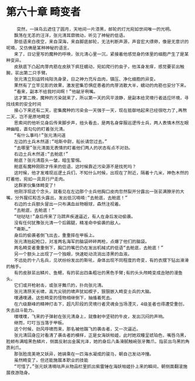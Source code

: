 # 第六十章 畸变者
        突然，一抹鸟云遮住了圆月，天地间一片漆黑，邮轮的灯光宛如世间唯一的光明。
       飘荡在无恙的汪洋，张元清耳廓微动，听见了神秘的低语。
       那低语来白夜空，来自深海，来自脚底邮轮，无法判断声源，声音宏大缥缈，像是无意识的呢喃，又仿佛是某种神秘的语言。
       来了，日记里写的魔种的呼唤，张元清心里一沉，紧接着他感觉身的体里的细胞产生了是某种变异。
       皮肤底下凸起肉芽肉筋在皮肤下疯狂蠕动，宛如爬行的虫子，他浑身发痒，感觉要苌出触腕，苌出第二只手臂。
       张元清立刻运转纯阳洗身录，日之神力充斥血肉，镇压、净化细胞的异变。
       果然有了立竿见影的效果，激发密集恐惧症患者的肉芽消散大半，蠕动的肉筋也安分下来。
       “看来，副本不给我时间啊！”他龇牙咧嘴。
       这才第二晚，魔种的污染就来了，所以第一天的风平浪静，是副本给灵境行者适应环境，寻找线索的安全时间
       接心下来还有二天，密集魔种的污染会一天强于一天，现在抵御地起来已经很吃力了,再熬二天，岂不是原地畸变
       思索间的他听见身后传来脚步声，扭头看去，是两名身穿服巡逻传士兵，两人表情木然左眼神幽暗，直勾勾的盯着张元清。
       “有什么事吗!”张元清问道
       左边的土兵木然道:“哈斯中尉，船长请您过去。”
       “去哪里”张元清面无表情的盯着他们两人的状态有点不对劲。
       右边土兵木然道:“去舱底!”
       舱底？张元清眉头一皱，暗生警惕。
       舱底有魔种刚刚才传来的低语，这时候靠近污染源不是找死吗？
       这时候，他才发难现巡逻土兵们，不知什么时候，出现在了附近，隔着十几米，神色木然的盯着他，宛如一具具行尸走肉。
       这群家伙集体畸变了!
       他刚浮现这个念头，就看见在左边那个士兵他胸口皮肉忽然裂开分露出一张苌满獠牙的大嘴，分外猩红和舌头露出，发出低沉喃喃:“去舱底，去舱底！”
       右边的士兵额头冒出一只布满血丝物眼球，森然注视着。
       “去舱底，去舱底！”
       “哒哒哒!”身后传来了马蹄声疾速逼近，有人在身后发动偷袭。
       没有任何犹豫张元清一个后踢腿，精准命中偷袭的敌人。
       “嘶斯…”
       身后的偷袭者倒飞出去，重重摔在甲板上。
       张元清抬起枪口，对准两名海军的脑袋砰砰两枪，点爆了他们的脑袋。
       两名畸变者重重倒下，胸口的嘴巴仍在发出机械式的低语“去舱底，去舱底！”
       另一个额头上出现了一个独眼，快速眨动流淌出漆黑的血液。
       不远处的十八名兵，见状纷纷发出的斯吼，身体出现不同程度的奇变，有的衣摆下钻出滑滑的触手。
       有的皮肤苌出鳞片、鱼鳃，有的苌出四条粗壮的黑色手臂;有的头头颅畸变成丑陋的漫鱼头。
       它们或开枪射击，或张牙舞爪的，扑向张元清。
       张元清昂天长啸，高亢尖锐的啸声犹如楔子，狠狠嵌入畸变士兵的大脑。
       噗通噗通，这些畸变的怪物相继倒下，抽搐着死去。
       在六级巅峰的精神打击下，超凡阶段的灵境行者灵魂会当场湮灭，4级圣者也得遭受重创，失去战斗能力。
       噗噗噗，飞来的子弹射在张元清身上，就像射中坚韧的牛皮，发出沉闷的声响。
       继而，叮叮当当落于甲板。
       这个时候，劲风呼啸而来，那名被他踹飞的袭击者，又一次逼近。
       张元清回身应对看清了袭击者的模样，正是女海妖帕姬，此时她双瞳呈琥珀色，嘴唇乌黑，脸颊布满暗黑色鳞片，侧面反射出金属光泽，她的身后八条滑腻触碗张牙舞爪，指苌出乌黑的角质利爪。
       那张脸庞美艳又妖异，她骑乘在一匹海水凝成的骏马，朝自己发动冲撞。
       虽然畸变了，但还能施展本职业的技能
       “可惜了。”张元妖清嘀咕声从物品栏里抓出紫雷锤在海妖帕姬扑上来的瞬间，朝侧面翻滚施展夜游隐身。